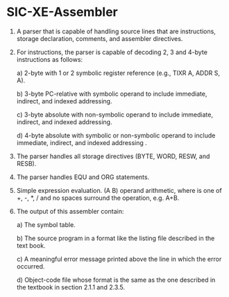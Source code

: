 # SIC-XE-Assembler

1. A parser that is capable of handling source lines that are instructions, storage declaration, comments, and assembler directives.
2. For instructions, the parser is capable of decoding 2, 3 and 4-byte instructions as follows:

	a) 2-byte with 1 or 2 symbolic register reference (e.g., TIXR A, ADDR S, A).

	b) 3-byte PC-relative with symbolic operand to include immediate, indirect, and indexed addressing.

	c) 3-byte absolute with non-symbolic operand to include immediate, indirect, and indexed addressing.

	d) 4-byte absolute with symbolic or non-symbolic operand to include immediate, indirect, and indexed addressing .

	
3. The parser handles all storage directives (BYTE, WORD, RESW, and RESB).
4. The parser handles EQU and ORG statements.
5. Simple expression evaluation. (A <op> B) operand arithmetic, where <op> is one of +, -, *, / and no spaces surround the operation, e.g. A+B.
6. The output of this assembler contain:

	a) The symbol table.
	
	b) The source program in a format like the listing file described in the text book.
  
	c) A meaningful error message printed above the line in which the error occurred.
	
	d) Object-code file whose format is the same as the one described in the textbook in section 2.1.1 and 2.3.5.
	
	
